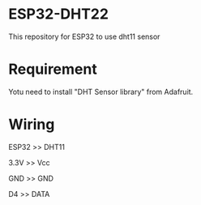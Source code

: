 # ESP32-DHT22
This repository for ESP32 to use dht11 sensor

# Requirement
Yotu need to install "DHT Sensor library" from Adafruit.

# Wiring
ESP32 >> DHT11

3.3V  >> Vcc

GND   >> GND

D4    >> DATA
